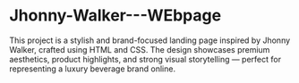 # Jhonny-Walker---WEbpage
This project is a stylish and brand-focused landing page inspired by Jhonny Walker, crafted using HTML and CSS. The design showcases premium aesthetics, product highlights, and strong visual storytelling — perfect for representing a luxury beverage brand online.
